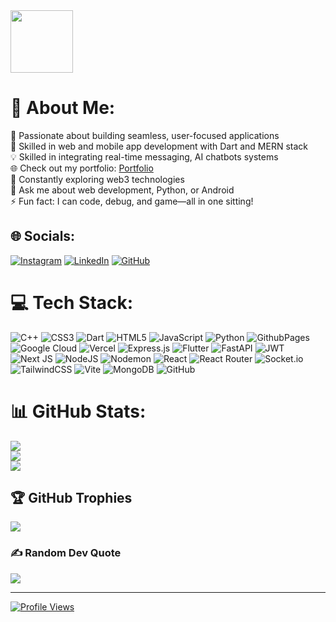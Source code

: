 <img src="https://media.giphy.com/media/M9gbBd9nbDrOTu1Mqx/giphy.gif" width="100"/>

# 💫 About Me:

🚀 Passionate about building seamless, user-focused applications  
📱 Skilled in web and mobile app development with Dart and MERN stack  
💡 Skilled in integrating real-time messaging, AI chatbots systems    
🌐 Check out my portfolio: [Portfolio](https://harsh-portfolio17.vercel.app/)  
🌱 Constantly exploring web3 technologies  
💬 Ask me about web development, Python, or Android  
⚡ Fun fact: I can code, debug, and game—all in one sitting!

## 🌐 Socials:

[![Instagram](https://img.shields.io/badge/Instagram-%23E4405F.svg?logo=Instagram&logoColor=white)](https://www.instagram.com/ha.rshh) [![LinkedIn](https://img.shields.io/badge/LinkedIn-%230077B5.svg?logo=linkedin&logoColor=white)](https://www.linkedin.com/in/harshwaibhav1708) [![GitHub](https://img.shields.io/badge/GitHub-%23121011.svg?logo=github&logoColor=white)](https://github.com/Harsh1708V)


# 💻 Tech Stack:

![C++](https://img.shields.io/badge/c++-%2300599C.svg?style=for-the-badge&logo=c%2B%2B&logoColor=white)
![CSS3](https://img.shields.io/badge/css3-%231572B6.svg?style=for-the-badge&logo=css3&logoColor=white)
![Dart](https://img.shields.io/badge/dart-%230175C2.svg?style=for-the-badge&logo=dart&logoColor=white)
![HTML5](https://img.shields.io/badge/html5-%23E34F26.svg?style=for-the-badge&logo=html5&logoColor=white)
![JavaScript](https://img.shields.io/badge/javascript-%23323330.svg?style=for-the-badge&logo=javascript&logoColor=%23F7DF1E)
![Python](https://img.shields.io/badge/python-3670A0?style=for-the-badge&logo=python&logoColor=ffdd54)
![GithubPages](https://img.shields.io/badge/github%20pages-121013?style=for-the-badge&logo=github&logoColor=white)
![Google Cloud](https://img.shields.io/badge/GoogleCloud-%234285F4.svg?style=for-the-badge&logo=google-cloud&logoColor=white)
![Vercel](https://img.shields.io/badge/vercel-%23000000.svg?style=for-the-badge&logo=vercel&logoColor=white)
![Express.js](https://img.shields.io/badge/express.js-%23404d59.svg?style=for-the-badge&logo=express&logoColor=%2361DAFB)
![Flutter](https://img.shields.io/badge/Flutter-%2302569B.svg?style=for-the-badge&logo=Flutter&logoColor=white)
![FastAPI](https://img.shields.io/badge/FastAPI-005571?style=for-the-badge&logo=fastapi)
![JWT](https://img.shields.io/badge/JWT-black?style=for-the-badge&logo=JSON%20web%20tokens)
![Next JS](https://img.shields.io/badge/Next-black?style=for-the-badge&logo=next.js&logoColor=white)
![NodeJS](https://img.shields.io/badge/node.js-6DA55F?style=for-the-badge&logo=node.js&logoColor=white)
![Nodemon](https://img.shields.io/badge/NODEMON-%23323330.svg?style=for-the-badge&logo=nodemon&logoColor=%BBDEAD)
![React](https://img.shields.io/badge/react-%2320232a.svg?style=for-the-badge&logo=react&logoColor=%2361DAFB)
![React Router](https://img.shields.io/badge/React_Router-CA4245?style=for-the-badge&logo=react-router&logoColor=white)
![Socket.io](https://img.shields.io/badge/Socket.io-black?style=for-the-badge&logo=socket.io&badgeColor=010101)
![TailwindCSS](https://img.shields.io/badge/tailwindcss-%2338B2AC.svg?style=for-the-badge&logo=tailwind-css&logoColor=white)
![Vite](https://img.shields.io/badge/vite-%23646CFF.svg?style=for-the-badge&logo=vite&logoColor=white)
![MongoDB](https://img.shields.io/badge/MongoDB-%234ea94b.svg?style=for-the-badge&logo=mongodb&logoColor=white)
![GitHub](https://img.shields.io/badge/github-%23121011.svg?style=for-the-badge&logo=github&logoColor=white)

# 📊 GitHub Stats:

![](https://github-readme-stats.vercel.app/api?username=Harsh1708V&theme=radical&hide_border=true&include_all_commits=true&count_private=true)<br/>
![](https://github-readme-streak-stats.herokuapp.com/?user=Harsh1708V&theme=radical&hide_border=true)<br/>
![](https://github-readme-stats.vercel.app/api/top-langs/?username=Harsh1708V&theme=radical&hide_border=true&include_all_commits=true&count_private=true&layout=compact)


## 🏆 GitHub Trophies

![](https://github-profile-trophy.vercel.app/?username=Harsh1708V&theme=radical&no-frame=true&no-bg=false&margin-w=4)


### ✍️ Random Dev Quote

![](https://quotes-github-readme.vercel.app/api?type=vetical&theme=radical)

---

[![Profile Views](https://komarev.com/ghpvc/?username=Harsh1708V&style=flat-square&color=brightgreen)](https://komarev.com/ghpvc/?username=Harsh1708V)
